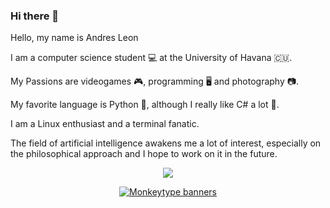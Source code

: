 ### Hi there 👋

Hello, my name is Andres Leon 

I am a computer science student 💻 at the University of Havana 🇨🇺.

My Passions are videogames 🎮, programming 🖥️ and photography 📷. 

My favorite language is Python 🐍, although I really like C# a lot 💙. 

I am a Linux enthusiast and a terminal fanatic.

The field of artificial intelligence awakens me a lot of interest, especially on the philosophical approach and I hope to work on it in the future.

<p align="center">
  <a href="https://skillicons.dev">
    <img src="https://skillicons.dev/icons?i=git,bash,linux,py,cs,vim" />
  </a>
</p>

<!--
**AmdreLeon/AmdreLeon** is a ✨ _special_ ✨ repository because its `README.md` (this file) appears on your GitHub profile.

- 🔭 I’m currently stadying on ...
- 🌱 I’m currently learning ...
- 👯 I’m looking to collaborate on ...
- 🤔 I’m looking for help with ...
- 💬 Ask me about ...
- 📫 How to reach me: ...
- 😄 Pronouns: ...
- ⚡ Fun fact: ...
-->

<p align="center">
<a target="_blank" href="https://monkeytype.com/profile/amdre.leon"><img src="https://github.com/monkeytypegame/monkeytype/raw/master/frontend/static/images/githubbanner2.png?raw=true" alt="Monkeytype banners" /></a>
</p>
